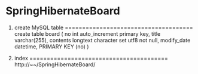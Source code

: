# SpringHibernateBoard

1. create MySQL table
=====================================
create table board (
	no		int auto_increment primary key,
	title		varchar(255),
	contents	longtext character set utf8 not null,
	modify_date	datetime,
	PRIMARY KEY (no)
)


2. index
========================================
http://~~/SpringHibernateBoard/